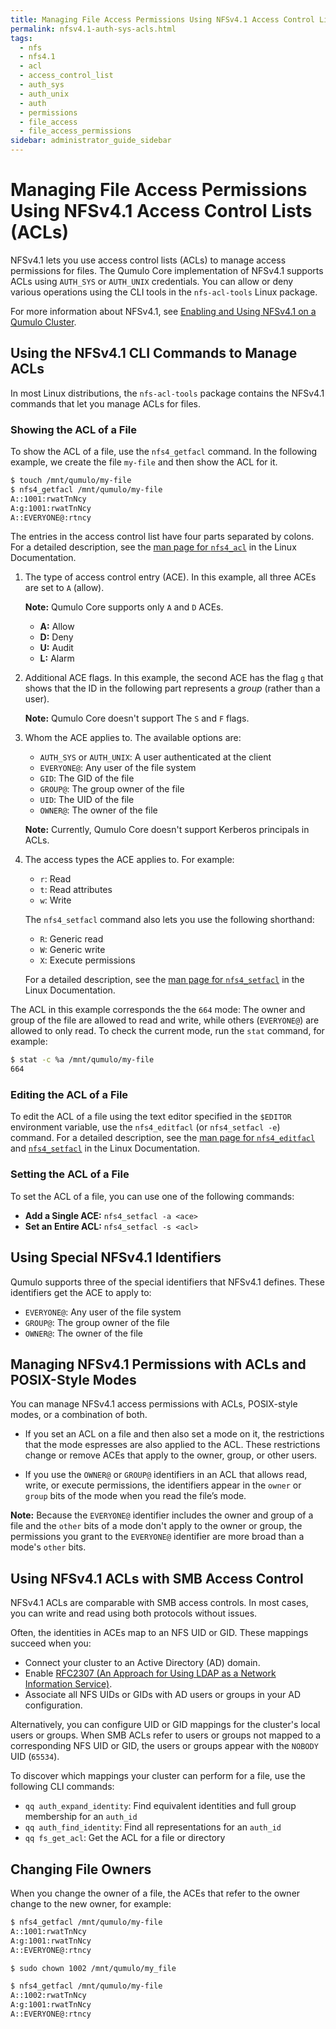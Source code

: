```yaml
---
title: Managing File Access Permissions Using NFSv4.1 Access Control Lists (ACLs)
permalink: nfsv4.1-auth-sys-acls.html
tags:
  - nfs
  - nfs4.1
  - acl
  - access_control_list
  - auth_sys
  - auth_unix
  - auth
  - permissions
  - file_access
  - file_access_permissions
sidebar: administrator_guide_sidebar
---
```


# Managing File Access Permissions Using NFSv4.1 Access Control Lists (ACLs)
NFSv4.1 lets you use access control lists (ACLs) to manage access permissions for files. The Qumulo Core implementation of NFSv4.1 supports ACLs using `AUTH_SYS` or `AUTH_UNIX` credentials. You can allow or deny various operations using the CLI tools in the `nfs-acl-tools` Linux package.

For more information about NFSv4.1, see [Enabling and Using NFSv4.1 on a Qumulo Cluster](/nfsv4.1-enabling-using.md).


## Using the NFSv4.1 CLI Commands to Manage ACLs
In most Linux distributions, the `nfs-acl-tools` package contains the NFSv4.1 commands that let you manage ACLs for files.

### Showing the ACL of a File
To show the ACL of a file, use the `nfs4_getfacl` command. In the following example, we create the file `my-file` and then show the ACL for it.

```bash
$ touch /mnt/qumulo/my-file
$ nfs4_getfacl /mnt/qumulo/my-file
A::1001:rwatTnNcy
A:g:1001:rwatTnNcy
A::EVERYONE@:rtncy
```
The entries in the access control list have four parts separated by colons. For a detailed description, see the [man page for `nfs4_acl`](https://linux.die.net/man/5/nfs4_acl) in the Linux Documentation.

1. The type of access control entry (ACE). In this example, all three ACEs are set to `A` (allow).

   **Note:** Qumulo Core supports only `A` and `D` ACEs.

   * **A:** Allow
   * **D:** Deny
   * **U:** Audit
   * **L:** Alarm

1. Additional ACE flags. In this example, the second ACE has the flag `g` that shows that the ID in the following part represents a _group_ (rather than a user).

   **Note:** Qumulo Core doesn't support The `S` and `F` flags.

1. Whom the ACE applies to. The available options are:

   * `AUTH_SYS` or `AUTH_UNIX`: A user authenticated at the client
   * `EVERYONE@`: Any user of the file system
   * `GID`: The GID of the file
   * `GROUP@`: The group owner of the file
   * `UID`: The UID of the file
   * `OWNER@`: The owner of the file

   **Note:** Currently, Qumulo Core doesn't support Kerberos principals in ACLs.

1. The access types the ACE applies to. For example:

   * `r`: Read
   * `t`: Read attributes
   * `w`: Write

   The `nfs4_setfacl` command also lets you use the following shorthand:

   * `R`: Generic read
   * `W`: Generic write
   * `X`: Execute permissions

   For a detailed description, see the [man page for `nfs4_setfacl`](https://linux.die.net/man/1/nfs4_setfacl) in the Linux Documentation.

The ACL in this example corresponds the the `664` mode: The owner and group of the file are allowed to read and write, while others (`EVERYONE@`) are allowed to only read. To check the current mode, run the `stat` command, for example:

```bash
$ stat -c %a /mnt/qumulo/my-file
664
```

### Editing the ACL of a File
To edit the ACL of a file using the text editor specified in the `$EDITOR` environment variable, use the `nfs4_editfacl` (or `nfs4_setfacl -e`) command. For a detailed description, see the [man page for `nfs4_editfacl`](https://linux.die.net/man/1/nfs4_editfacl) and [`nfs4_setfacl`](https://linux.die.net/man/1/nfs4_setfacl) in the Linux Documentation.

### Setting the ACL of a File
To set the ACL of a file, you can use one of the following commands:

* **Add a Single ACE:** `nfs4_setfacl -a <ace>`
* **Set an Entire ACL:** `nfs4_setfacl -s <acl>`


## Using Special NFSv4.1 Identifiers
Qumulo supports three of the special identifiers that NFSv4.1 defines. These identifiers get the ACE to apply to:

* `EVERYONE@`: Any user of the file system
* `GROUP@`: The group owner of the file
* `OWNER@`: The owner of the file


## Managing NFSv4.1 Permissions with ACLs and POSIX-Style Modes
You can manage NFSv4.1 access permissions with ACLs, POSIX-style modes, or a combination of both.

* If you set an ACL on a file and then also set a mode on it, the restrictions that the mode espresses are also applied to the ACL. These restrictions change or remove ACEs that apply to the owner, group, or other users.

* If you use the `OWNER@` or `GROUP@` identifiers in an ACL that allows read, write, or execute permissions, the identifiers appear in the `owner` or `group` bits of the mode when you read the file’s mode.

**Note:** Because the `EVERYONE@` identifier includes the owner and group of a file and the `other` bits of a mode don't apply to the owner or group, the permissions you grant to the `EVERYONE@` identifier are more broad than a mode's `other` bits.

## Using NFSv4.1 ACLs with SMB Access Control
NFSv4.1 ACLs are comparable with SMB access controls. In most cases, you can write and read using both protocols without issues.

Often, the identities in ACEs map to an NFS UID or GID. These mappings succeed when you:
* Connect your cluster to an Active Directory (AD) domain.
* Enable [RFC2307 (An Approach for Using LDAP as a Network Information Service)](https://datatracker.ietf.org/doc/html/rfc2307).
* Associate all NFS UIDs or GIDs with AD users or groups in your AD configuration.

Alternatively, you can configure UID or GID mappings for the cluster's local users or groups. When SMB ACLs refer to users or groups not mapped to a corresponding NFS UID or GID, the users or groups appear with the `NOBODY` UID (`65534`).

To discover which mappings your cluster can perform for a file, use the following CLI commands:

* `qq auth_expand_identity`: Find equivalent identities and full group membership for an `auth_id`
* `qq auth_find_identity`: Find all representations for an `auth_id`
* `qq fs_get_acl`: Get the ACL for a file or directory


## Changing File Owners
When you change the owner of a file, the ACEs that refer to the owner change to the new owner, for example:

```bash
$ nfs4_getfacl /mnt/qumulo/my-file
A::1001:rwatTnNcy
A:g:1001:rwatTnNcy
A::EVERYONE@:rtncy

$ sudo chown 1002 /mnt/qumulo/my_file

$ nfs4_getfacl /mnt/qumulo/my-file
A::1002:rwatTnNcy
A:g:1001:rwatTnNcy
A::EVERYONE@:rtncy
```
